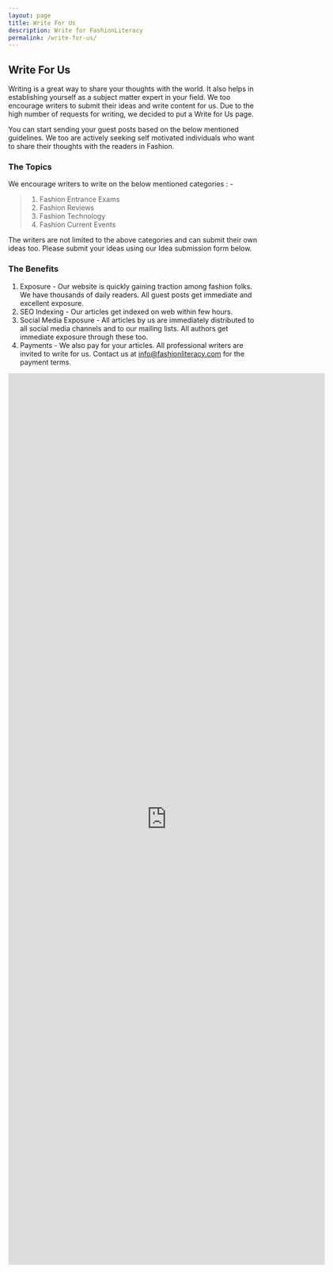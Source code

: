 ```yaml
---
layout: page
title: Write For Us
description: Write for FashionLiteracy
permalink: /write-for-us/
---
```


## Write For Us

Writing is a great way to share your thoughts with the world. It also helps in
establishing yourself as a subject matter expert in your field. We too
encourage writers to submit their ideas and write content for us. Due to the
high number of requests for writing, we decided to put a Write for Us page.

You can start sending your guest posts based on the below mentioned guidelines.
We too are actively seeking self motivated individuals who want to share their
thoughts with the readers in Fashion.

### The Topics

We encourage writers to write on the below mentioned categories : -

>
> 1. Fashion Entrance Exams
> 2. Fashion Reviews
> 3. Fashion Technology
> 4. Fashion Current Events
>

The writers are not limited to the above categories and can submit their own
ideas too. Please submit your ideas using our Idea submission form below. 

### The Benefits


1. Exposure - Our website is quickly gaining traction among fashion folks. We
   have thousands of daily readers. All guest posts get immediate and
   excellent exposure.
2. SEO Indexing - Our articles get indexed on web within few hours.
3. Social Media Exposure - All articles by us are immediately distributed to all
   social media channels and to our mailing lists. All authors get immediate
   exposure through these too.
4. Payments - We also pay for your articles. All professional writers are
   invited to write for us. Contact us at info@fashionliteracy.com for the payment terms.


<iframe src="https://docs.google.com/forms/d/e/1FAIpQLSeCapLzLe5VVM7GxtLDAMI4WWubjO55mE8sS2MQAa5DxOeqfw/viewform?embedded=true" 
width="640" height="1800" frameborder="0" marginheight="0" marginwidth="0">Loading…</iframe>

